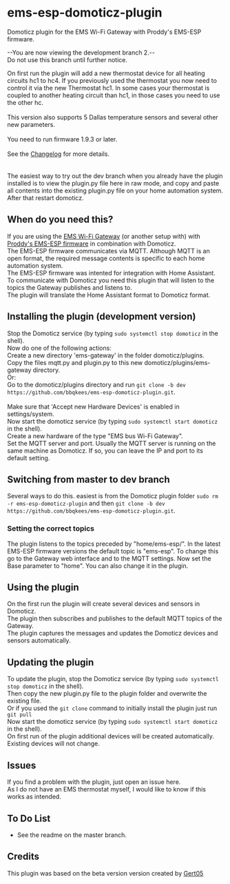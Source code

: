 # ems-esp-domoticz-plugin
Domoticz plugin for the EMS Wi-Fi Gateway with Proddy's EMS-ESP firmware. 

--You are now viewing the development branch 2.--<br>
Do not use this branch until further notice.



On first run the plugin will add a new thermostat device for all heating circuits hc1 to hc4. If you previously used the thermostat you now need to control it via the new Thermostat hc1. In some cases your thermostat is coupled to another heating circuit than hc1, in those cases you need to use the other hc.<br>
<br>
This version also supports 5 Dallas temperature sensors and several other new parameters.<br>
<br>
You need to run firmware 1.9.3 or later.<br>
<br>
See the [Changelog](https://github.com/bbqkees/ems-esp-domoticz-plugin/blob/dev/CHANGELOG.md) for more details.<br>
<br>
<br>
The easiest way to try out the dev branch when you already have the plugin installed is to view the plugin.py file here in raw mode, and copy and paste all contents into the existing plugin.py file on your home automation system. After that restart domoticz.
<br>

## When do you need this?
If you are using the [EMS Wi-Fi Gateway](https://bbqkees-electronics.nl/) (or another setup with) with [Proddy's EMS-ESP firmware](https://github.com/proddy/EMS-ESP) in combination with Domoticz.<br>
The EMS-ESP firmware communicates via MQTT. Although MQTT is an open format, the required message contents is specific to each home automation system.<br>
The EMS-ESP firmware was intented for integration with Home Assistant.<br>
To communicate with Domoticz you need this plugin that will listen to the topics the Gateway publishes and listens to.<br>
The plugin will translate the Home Assistant format to Domoticz format.<br>

## Installing the plugin (development version)
Stop the Domoticz service (by typing `sudo systemctl stop domoticz` in the shell).<br>
Now do one of the following actions:<br>
Create a new directory 'ems-gateway' in the folder domoticz/plugins.<br>
Copy the files mqtt.py and plugin.py to this new domoticz/plugins/ems-gateway directory.<br>
Or:<br>
Go to the domoticz/plugins directory and run `git clone -b dev https://github.com/bbqkees/ems-esp-domoticz-plugin.git`.<br>
<br>
Make sure that 'Accept new Hardware Devices' is enabled in settings/system. <br>
Now start the domoticz service (by typing `sudo systemctl start domoticz` in the shell).<br>
Create a new hardware of the type "EMS bus Wi-Fi Gateway".<br>
Set the MQTT server and port. Usually the MQTT server is running on the same machine as Domoticz. If so, you can leave the IP and port to its default setting.

## Switching from master to dev branch
Several ways to do this. easiest is from the Domoticz plugin folder `sudo rm -r ems-esp-domoticz-plugin` and then
`git clone -b dev https://github.com/bbqkees/ems-esp-domoticz-plugin.git`.

### Setting the correct topics
The plugin listens to the topics preceded by "home/ems-esp/". In the latest EMS-ESP firmware versions the default topic is "ems-esp". To change this go to the Gateway web interface and to the MQTT settings. Now set the Base parameter to "home".
You can also change it in the plugin.

## Using the plugin
On the first run the plugin will create several devices and sensors in Domoticz.<br>
The plugin then subscribes and publishes to the default MQTT topics of the Gateway.<br>
The plugin captures the messages and updates the Domoticz devices and sensors automatically.<br>

## Updating the plugin
To update the plugin, stop the Domoticz service (by typing `sudo systemctl stop domoticz` in the shell).<br>
Then copy the new plugin.py file to the plugin folder and overwrite the existing file.<br>
Or if you used the `git clone` command to initially install the plugin just run `git pull`<br>
Now start the domoticz service (by typing `sudo systemctl start domoticz` in the shell).<br>
On first run of the plugin additional devices will be created automatically. Existing devices will not change.<br>

## Issues
If you find a problem with the plugin, just open an issue here.<br>
As I do not have an EMS thermostat myself, I would like to know if this works as intended.

## To Do List
- See the readme on the master branch.

## Credits
This plugin was based on the beta version version created by [Gert05](https://github.com/Gert05)
